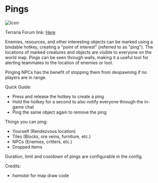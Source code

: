 # Pings

![Icon]()

Terraria Forum link: [Here]()

Enemies, resources, and other interesting objects can be marked using a bindable hotkey, creating a "point of interest" (referred to as "ping").
The locations of marked creatures and objects are visible to everyone on the world map.
Pings can be seen through walls, making it a useful tool for alerting teammates to the location of enemies or loot.

Pinging NPCs has the benefit of stopping them from despawning if no players are in range.

Quick Guide:
* Press and release the hotkey to create a ping
* Hold the hotkey for a second to also notify everyone through the in-game chat
* Ping the same object again to remove the ping

Things you can ping:
* Yourself (Rendezvous location)
* Tiles (Blocks, ore veins, furniture, etc.)
* NPCs (Enemies, critters, etc.)
* Dropped items

Duration, limit and cooldown of pings are configurable in the config.

Credits:
* _hamstar_ for map draw code
